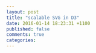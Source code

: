 ```yaml
---
layout: post
title: "scalable SVG in D3"
date: 2016-01-14 18:23:31 +1100
published: false
comments: true
categories: 
---
```

